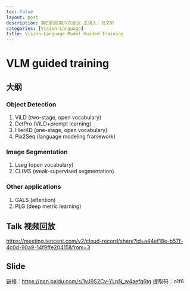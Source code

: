```yaml
---
toc: false
layout: post
description: 第四阶段第六次会议 主讲人：马文轩
categories: [Vision-Language]
title: Vision-Language Model Guided Training 
---
```


# VLM guided training 

## 大纲
### Object Detection
1. ViLD (two-stage, open vocabulary)
1. DetPro (ViLD+prompt learning)
1. HierKD (one-stage, open vocabulary)
1. Pix2Seq (language modeling framework)

### Image Segmentation
1. Lseg (open vocabulary)
2. CLIMS (weak-supervised segmentation)

### Other applications
1. GALS (attention)
2. PLG (deep metric learning)

## Talk 视频回放
https://meeting.tencent.com/v2/cloud-record/share?id=a44ef18e-b57f-4c0d-90a9-14f9ffe20415&from=3

## Slide
链接：https://pan.baidu.com/s/1vJ9S2Cv-YLpN_w4aefq6tg 
提取码：o1f6

